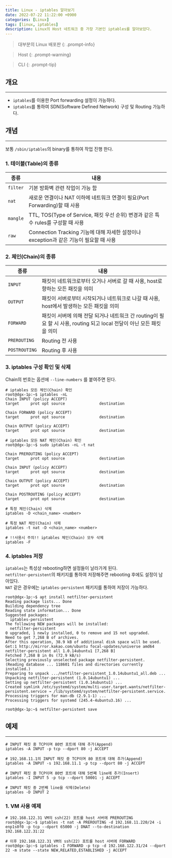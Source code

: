```yaml
---
title: Linux - iptables 알아보기
date: 2022-07-22 11:22:00 +0900
categories: [Linux]
tags: [linux, iptables]
description: Linux의 Host 네트워크 중 가장 기본인 iptables를 알아보았다.
---
```


>대부분의 Linux 배포판
{: .prompt-info}

>Host
{: .prompt-warning}

>CLI
{: .prompt-tip}

## 개요
---

* `iptables`를 이용한 Port forwarding 설정이 가능하다.
* `iptables`를 통하여 SDN(Software Defined Network) 구성 및 Routing 가능하다.

## 개념
---

보통 `/sbin/iptables`의 binary를 통하여 작업 진행 한다.

### 1. 테이블(Table)의 종류

| 종류     | 내용                                                                                   |
| -------- | -------------------------------------------------------------------------------------- |
| `filter` | 기본 방화벽 관련 작업이 가능 함                                                        |
| `nat`    | 새로운 연결이나 NAT 이하에 네트워크 연결이 필요(Port Forwarding)할 때 사용             |
| `mangle` | TTL, TOS(Type of Service, 패킷 우선 순위) 변경과 같은 특수 rules를 구성할 때 사용      |
| `raw`    | Connection Tracking 기능에 대해 자세한 설정이나 exception과 같은 기능이 필요할 때 사용 |

### 2. 체인(Chain)의 종류

| 종류          | 내용                                                                                                                  |
| ------------- | --------------------------------------------------------------------------------------------------------------------- |
| `INPUT`       | 패킷이 네트워크로부터 오거나 서버로 갈 때 사용, host로 향하는 모든 패킷을 의미                                        |
| `OUTPUT`      | 패킷이 서버로부터 시작되거나 네트워크로 나갈 때 사용, host에서 발생하는 모든 패킷을 의미                              |
| `FORWARD`     | 패킷이 서버에 의해 전달 되거나 네트워크 간 routing이 필요 할 시 사용, routing 되고 local 전달이 아닌 모든 패킷을 의미 |
| `PREROUTING`  | Routing 전 사용                                                                                                       |
| `POSTROUTING` | Routing 후 사용                                                                                                       |

### 3. iptables 구성 확인 및 삭제

Chain의 번호는 옵션에 `--line-numbers` 를 붙여주면 된다.

```shell
# iptables 모든 체인(Chain) 확인
root@dgx-1p:~$ iptables -nL
Chain INPUT (policy ACCEPT)
target     prot opt source               destination

Chain FORWARD (policy ACCEPT)
target     prot opt source               destination

Chain OUTPUT (policy ACCEPT)
target     prot opt source               destination

# iptables 모든 NAT 체인(Chain) 확인
root@dgx-1p:~$ sudo iptables -nL -t nat

Chain PREROUTING (policy ACCEPT)
target     prot opt source               destination

Chain INPUT (policy ACCEPT)
target     prot opt source               destination

Chain OUTPUT (policy ACCEPT)
target     prot opt source               destination

Chain POSTROUTING (policy ACCEPT)
target     prot opt source               destination

# 특정 체인(Chain) 삭제
iptables -D <chain_name> <number>

# 특정 NAT 체인(Chain) 삭제
iptables -t nat -D <chain_name> <number>

# !!사용시 주의!! iptables 체인(Chain) 모두 삭제
iptables -F
```

### 4. iptables 저장

`iptables`는 특성상 rebooting하면 설정들이 날라가게 된다.  
`netfilter-persistent`의 패키지를 통하여 저장해주면 rebooting 후에도 설정이 남아있다.  
`NAT` 같은 경우에는 `iptables-persistent` 패키지를 통하여 저장이 가능하다.

```shell
root@dgx-1p:~$ apt install netfilter-persistent
Reading package lists... Done
Building dependency tree
Reading state information... Done
Suggested packages:
  iptables-persistent
The following NEW packages will be installed:
  netfilter-persistent
0 upgraded, 1 newly installed, 0 to remove and 15 not upgraded.
Need to get 7,268 B of archives.
After this operation, 38.9 kB of additional disk space will be used.
Get:1 http://mirror.kakao.com/ubuntu focal-updates/universe amd64 netfilter-persistent all 1.0.14ubuntu1 [7,268 B]
Fetched 7,268 B in 0s (72.9 kB/s)
Selecting previously unselected package netfilter-persistent.
(Reading database ... 118601 files and directories currently installed.)
Preparing to unpack .../netfilter-persistent_1.0.14ubuntu1_all.deb ...
Unpacking netfilter-persistent (1.0.14ubuntu1) ...
Setting up netfilter-persistent (1.0.14ubuntu1) ...
Created symlink /etc/systemd/system/multi-user.target.wants/netfilter-persistent.service → /lib/systemd/system/netfilter-persistent.service.
Processing triggers for man-db (2.9.1-1) ...
Processing triggers for systemd (245.4-4ubuntu3.16) ...

root@dgx-1p:~$ netfilter-persistent save
```

## 예제
---

```shell
# INPUT 패킷 중 TCP이며 80번 포트에 대해 추가(Append)
iptables -A INPUT -p tcp --dport 80 -j ACCEPT

# 192.168.11.1의 INPUT 패킷 중 TCP이며 80 포트에 대해 추가(Append)
iptables -A INPUT -s 192.168.11.1 -p tcp --dport 80 -j ACCEPT

# INPUT 패킷 중 TCP이며 80번 포트에 대해 5번째 line에 추가(Insert)
iptables -I INPUT 5 -p tcp --dport 50001 -j ACCEPT

# INPUT 패킷 중 2번째 line을 삭제(Delete)
iptables -D INPUT 2
```

### 1. VM 사용 예제

```shell
# 192.168.122.31 VM의 ssh(22) 포트를 host 서버에 PREROUTING
root@dgx-1p:~$ iptables -t nat -A PREROUTING -d 192.168.11.220/24 -i enp1s0f0 -p tcp --dport 65000 -j DNAT --to-destination 192.168.122.31:22

# 이후 192.168.122.31 VM의 ssh(22) 포트를 host 서버에 FORWARD
root@dgx-1p:~$ iptables -I FORWARD -p tcp -d 192.168.122.31/24 --dport 22 -m state --state NEW,RELATED,ESTABLISHED -j ACCEPT
```